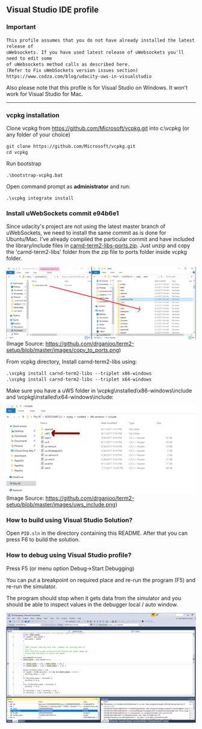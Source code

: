## Visual Studio IDE profile

### Important

```
This profile assumes that you do not have already installed the latest release of 
uWebsockets. If you have used latest release of uWebsockets you'll need to edit some 
of uWebsockets method calls as described here.
(Refer to Fix uWebSockets version issues section)
https://www.codza.com/blog/udacity-uws-in-visualstudio
```

Also please note that this profile is for Visual Studio on Windows. It won't work for Visual Studio for Mac.

---

[//]: # (Image References)
[copy_to_ports]: ./images/copy_to_ports.png
[uws_include]: ./images/uws_include.png
[debug]: ./images/debug.png

### vcpkg installation

Clone vcpkg from https://github.com/Microsoft/vcpkg.git into c:\vcpkg (or any folder of your choice)

```
git clone https://github.com/Microsoft/vcpkg.git
cd vcpkg
```

Run bootstrap

```
.\bootstrap-vcpkg.bat
```

Open command prompt as **administrator** and run:

```
.\vcpkg integrate install
```

### Install uWebSockets commit e94b6e1

Since udacity's project are not using the latest master branch of uWebSockets, we need to install the same commit as is done for Ubuntu/Mac. I've already compiled the particular commit and have included the library/include files in [carnd-term2-libs-ports.zip](https://raw.githubusercontent.com/drganjoo/term2-setup/master/carnd-term2-libs-ports.zip). Just unzip and copy the 'carnd-term2-libs' folder from the zip file to ports folder inside vcpkg folder.

![copy_to_ports]
(Image Source: https://github.com/drganjoo/term2-setup/blob/master/images/copy_to_ports.png)

From vcpkg directory, Install carnd-term2-libs using:

```
.\vcpkg install carnd-term2-libs --triplet x86-windows
.\vcpkg install carnd-term2-libs --triplet x64-windows
```

Make sure you have a uWS folder in \vcpkg\installed\x86-windows\include and \vcpkg\installed\x64-windows\include:

![uws_include]
(Image Source: https://github.com/drganjoo/term2-setup/blob/master/images/uws_include.png)

### How to build using Visual Studio Solution?

Open `PID.sln` in the directory containing this README. After that you can press F6 to build the solution.

### How to debug using Visual Studio profile?

Press F5 (or menu option Debug->Start Debugging)

You can put a breakpoint on required place and re-run the program (F5) and re-run the simulator.

The program should stop when it gets data from the simulator and you should be able to inspect values in the debugger local / auto window.

![debug]